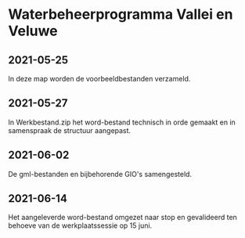 # Waterbeheerprogramma Vallei en Veluwe
## 2021-05-25
In deze map worden de voorbeeldbestanden verzameld.
## 2021-05-27
In Werkbestand.zip het word-bestand technisch in orde gemaakt en in samenspraak de structuur aangepast.
## 2021-06-02
De gml-bestanden en bijbehorende GIO's samengesteld.
## 2021-06-14
Het aangeleverde word-bestand omgezet naar stop en gevalideerd ten behoeve van de werkplaatssessie op 15 juni.
